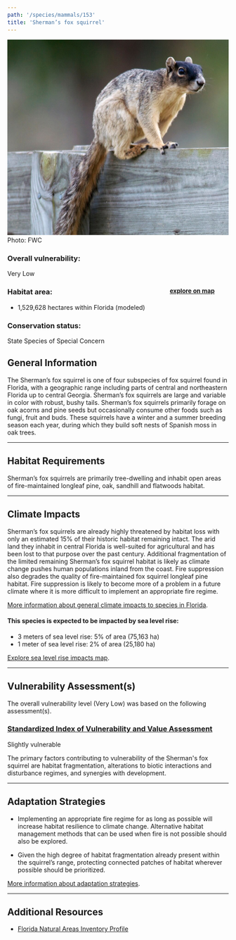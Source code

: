 ```yaml
---
path: '/species/mammals/153'
title: 'Sherman’s fox squirrel'
---
```


<content-header icon="rodents" title="Sherman’s fox squirrel" subtitle="Sciurus niger shermani">
</content-header>

<div id="TopSection">

<div class="header-photo"><img src="153.jpg" alt="Photo for 153"/>
<figcaption>Photo: FWC</figcaption></div>

<div>

### Overall vulnerability:

<div class="vulnerability vulnerability-low">Very Low</div>

<h3>Habitat area: 
<a href="/species/mammals/153/map" style="float:right;font-size:smaller;margin-right: 2rem;">
<fa-icon name="map"></fa-icon>
explore on map
</a>
</h3>

-   1,529,628 hectares within Florida (modeled)


### Conservation status:

State Species of Special Concern

</div>
</div>

## General Information

The Sherman’s fox squirrel is one of four subspecies of fox squirrel found in Florida, with a geographic range including parts of central and northeastern Florida up to central Georgia.  Sherman’s fox squirrels are large and variable in color with robust, bushy tails.   Sherman’s fox squirrels primarily forage on oak acorns and pine seeds but occasionally consume other foods such as fungi, fruit and buds.  These squirrels have a winter and a summer breeding season each year, during which they build soft nests of Spanish moss in oak trees.

<hr />

## Habitat Requirements

Sherman’s fox squirrels are primarily tree-dwelling and inhabit open areas of fire-maintained longleaf pine, oak, sandhill and flatwoods habitat.

<hr />

## Climate Impacts

Sherman’s fox squirrels are already highly threatened by habitat loss with only an estimated 15% of their historic habitat remaining intact.  The arid land they inhabit in central Florida is well-suited for agricultural and has been lost to that purpose over the past century.  Additional fragmentation of the limited remaining Sherman’s fox squirrel habitat is likely as climate change pushes human populations inland from the coast.  Fire suppression also degrades the quality of fire-maintained fox squirrel longleaf pine habitat.  Fire suppression is likely to become more of a problem in a future climate where it is more difficult to implement an appropriate fire regime.

[More information about general climate impacts to species in Florida](/impacts/species).


#### This species is expected to be impacted by sea level rise:

- 3 meters of sea level rise: 5% of area (75,163 ha)
- 1 meter of sea level rise: 2% of area (25,180 ha)

[Explore sea level rise impacts map](/species/mammals/153/map).


<hr />

## Vulnerability Assessment(s)

The overall vulnerability level (Very Low) was based on the following assessment(s).
#### 
<div class="vulnerability-header">
<h3><a href="/impacts/vulnerability/sivva/species">Standardized Index of Vulnerability and Value Assessment</a></h3>
<div class="vulnerability vulnerability-slight">Slightly vulnerable</div>
</div> 

The primary factors contributing to vulnerability of the Sherman's fox squirrel are habitat fragmentation, alterations to biotic interactions and disturbance regimes, and synergies with development.


<hr />

## Adaptation Strategies

- Implementing an appropriate fire regime for as long as possible will increase habitat resilience to climate change.  Alternative habitat management methods that can be used when fire is not possible should also be explored.

- Given the high degree of habitat fragmentation already present within the squirrel’s range, protecting connected patches of habitat wherever possible should be prioritized.

[More information about adaptation strategies](/strategies).

<hr />


## Additional Resources

- [Florida Natural Areas Inventory Profile](https://www.fnai.org/FieldGuide/pdf/Sciurus_niger_shermani.pdf)
